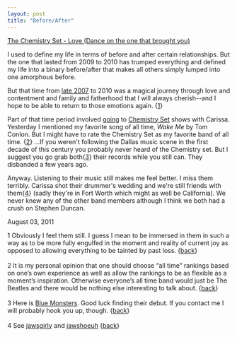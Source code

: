 ```yaml
---
layout: post
title: "Before/After"
---
```


<p class="media"><span class="audioplayer"><span id="audioplayer_1"><a href="http://danielsjourney.com/files/ChemSet/05%20Love%20(Dance%20on%20the%20one%20that%20brought%20you).mp3">The Chemistry Set - Love (Dance on the one that brought you)</a></span></span></p>

I used to define my life in terms of before and after certain relationships. But the one that lasted from 2009 to 2010 has trumped everything and defined my life into a binary before/after that makes all others simply lumped into one amorphous before.

<a name="a"></a>But that time from [late 2007](http://www.youtube.com/watch?v=FJXiL-DPxbE) to 2010 was a magical journey through love and contentment and family and fatherhood that I will always cherish--and I hope to be able to return to those emotions again. {<a href="#foot_a" class="foot">1</a>}

<a name="b"></a>Part of that time period involved [going](http://dealingwith.wordpress.com/2008/01/12/many-thoughts-after-my-show-and-the-chemistry-set-show-last-night/) to [Chemistry Set](http://tinyurl.com/3kfr956) shows with Carissa. Yesterday I mentioned my favorite song of all time, *Wake Me* by Tom Conlon. But I might have to rate the Chemistry Set as my favorite band of all time. {<a href="#foot_b" class="foot">2</a>} ...If you weren't following the Dallas music scene in the first decade of this century you probably never heard of the Chemistry set. But I suggest you go grab both{<a href="#foot_c" class="foot">3</a>} their records while you still can. They disbanded a few years ago. 

<a name="c"></a>Anyway. Listening to their music still makes me feel better. I miss them terribly. Carissa shot their drummer's wedding and we're still friends with them{<a href="#foot_d" class="foot">4</a>} (sadly they're in Fort Worth which might as well be California). We never knew any of the other band members although I think we both had a crush on Stephen Duncan.

<p class="date">August 03, 2011</p>

<p class="postscript"><a name="foot_a">1</a> Obviously I feel them still. I guess I mean to be immersed in them in such a way as to be more fully engulfed in the moment and reality of current joy as opposed to allowing everything to be tainted by past loss. {<a href="#a" class="foot">back</a>}<br>
<br>
<a name="foot_b">2</a> It is my personal opinion that one should choose &ldquo;all time&rdquo; rankings based on one&rsquo;s own experience as well as allow the rankings to be as flexible as a moment&rsquo;s inspiration. Otherwise everyone&rsquo;s all time band would just be The Beatles and there would be nothing else interesting to talk about. {<a href="#b" class="foot">back</a>}<br>
<br>
<a name="foot_c">3</a> Here is <a href="http://www.cdbaby.com/cd/chemistryset2">Blue Monsters</a>. Good luck finding their debut. If you contact me I will probably hook you up, though. {<a href="#b" class="foot">back</a>}<br>
<br>
<a name="foot_d">4</a> See <a href="https://twitter.com/jawsgirly">jawsgirly</a> and <a href="https://twitter.com/jawshoeuh">jawshoeuh</a> {<a href="#c" class="foot">back</a>}</p>

<script type="text/javascript">  
  $(function(){
    AudioPlayer.embed("audioplayer_1", {soundFile: "http://danielsjourney.com/files/ChemSet/01%20New%20Hope%20PA.mp3,http://danielsjourney.com/files/ChemSet/05%20Love%20(Dance%20on%20the%20one%20that%20brought%20you).mp3,http://danielsjourney.com/files/ChemSet/08%20Pilot%20kiss%20my%20karma.mp3,http://danielsjourney.com/files/ChemSet/09%20T-rex%20devours%20the%20glitteratti.mp3",  
        titles: "New Hope PA,Love (Dance on the one that brought you),Pilot kiss my karma,T-rex devours the glitteratti",  
        artists: "The Chemistry Set"});
  });
</script>